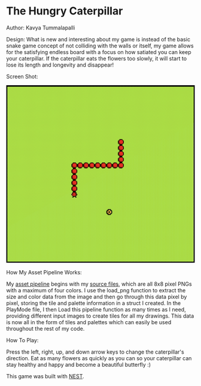 # The Hungry Caterpillar

Author: Kavya Tummalapalli

Design: What is new and interesting about my game is instead of the basic snake game concept of not colliding with the walls or itself, my game allows for the satisfying endless board with a focus on how satiated you can keep your caterpillar. If the caterpillar eats the flowers too slowly, it will start to lose its length and longevity and disappear!

Screen Shot:

![Screen Shot](screenshot.png)

How My Asset Pipeline Works:

My [asset pipeline](LoadedData.cpp) begins with my [source files](assets/), which are all 8x8 pixel PNGs with a maximum of four colors. I use the load_png function to extract the size and color data from the image and then go through this data pixel by pixel, storing the tile and palette information in a struct I created. In the PlayMode file, I then Load this pipeline function as many times as I need, providing different input images to create tiles for all my drawings. This data is now all in the form of tiles and palettes which can easily be used throughout the rest of my code.

How To Play:

Press the left, right, up, and down arrow keys to change the caterpillar's direction. Eat as many flowers as quickly as you can so your caterpillar can stay healthy and happy and become a beautiful butterfly :)

This game was built with [NEST](NEST.md).


